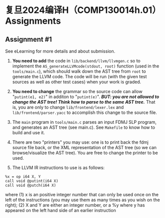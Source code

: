 # 复旦2024编译H（COMP130014h.01）Assignments

## Assignment #1

See eLearning for more details and about submission.

1. **You need to add** the code in `lib/backend/llvm/llvmgen.c` so to implement the `AS_generateLLVMcode(stdout, root)` function (used in the `tools/main.c`), which should walk down the AST tree from `root` to generate the LLVM code. The code will be run (with the given test sources as well as other test cases) when your work is graded.

2. **You need to change** the grammar so the source code can allow "`putint(e1, e2)`" in additon to "`putint(e)`". ***BUT: you are not allowed to change the AST tree! Think how to parse to the same AST tree.*** That is, you are only to change `lib/frontend/lexer.lex` and `lib/frontend/parser.yacc` to accomplish this change to the source file.

3. The `main` program in `tools/main.c` parses an input FDMJ SLP program, and generates an AST tree (see main.c). See `Makefile` to know how to build and use it.

4. There are two "printers" you may use: one is to print back the fdmj source file back, or the XML representation of the AST tree (so we can browse/visualize the AST tree). You are free to change the printer to be used.

5. The LLVM IR instructions to use is as follows:
```
%x = op i64 X, Y
call void @putint(i64 X)
call void @putch(i64 X)
```
where (1) x is an positive integer number that can only be used once on the left of the instructions (you may use them as many times as you wish on the right); (2) X and Y are either an integer number, or a %y where y has appeared on the left hand side of an earlier instruction
